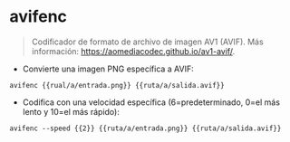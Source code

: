 # avifenc

> Codificador de formato de archivo de imagen AV1 (AVIF).
> Más información: <https://aomediacodec.github.io/av1-avif/>.

- Convierte una imagen PNG específica a AVIF:

`avifenc {{rual/a/entrada.png}} {{ruta/a/salida.avif}}`

- Codifica con una velocidad específica (6=predeterminado, 0=el más lento y 10=el más rápido):

`avifenc --speed {{2}} {{ruta/a/entrada.png}} {{ruta/a/salida.avif}}`
